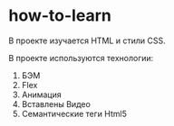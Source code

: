 # how-to-learn

 В проекте изучается HTML и стили CSS.

 В проекте используются технологии:
 1. БЭМ
 2. Flex
 3. Анимация
 4. Вставлены Видео
 5. Семантические теги Html5

